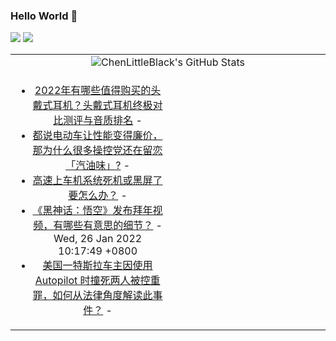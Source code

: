 ### Hello World 👋

[![](https://img.shields.io/badge/@ChenLittleBlack-1a6c81?style=flat&logo=java&logoColor=1a6c81&label=Java&colorA=ffffff)](https://www.java.com/)
[![](https://img.shields.io/badge/@ChenLittleBlack-41b883?style=flat&logo=vuedotjs&logoColor=41b883&label=Vue&colorA=ffffff)](https://cn.vuejs.org/)

<table>
<tr>
<td colspan="2" style="text-align: center;">
<img alt="ChenLittleBlack's GitHub Stats" src="https://github-readme-stats.vercel.app/api?username=ChenLittleBlack&show_icons=true&icon_color=CE1D2D&text_color=718096&bg_color=ffffff&hide_title=true" />
</td>
</tr>
<tr>
<td align="center" valign="middle">

<!-- START_SECTION:blog -->
* <a href='http://zhuanlan.zhihu.com/p/65766648?utm_campaign=rss&utm_medium=rss&utm_source=rss&utm_content=title' target='_blank'>2022年有哪些值得购买的头戴式耳机？头戴式耳机终极对比测评与音质排名</a> - 
* <a href='http://www.zhihu.com/question/513526361/answer/2326837461?utm_campaign=rss&utm_medium=rss&utm_source=rss&utm_content=title' target='_blank'>都说电动车让性能变得廉价，那为什么很多操控党还在留恋「汽油味」?</a> - 
* <a href='http://www.zhihu.com/question/511927934/answer/2326464453?utm_campaign=rss&utm_medium=rss&utm_source=rss&utm_content=title' target='_blank'>高速上车机系统死机或黑屏了要怎么办？</a> - 
* <a href='http://www.zhihu.com/question/513444321/answer/2325345743?utm_campaign=rss&utm_medium=rss&utm_source=rss&utm_content=title' target='_blank'>《黑神话：悟空》发布拜年视频，有哪些有意思的细节？</a> - Wed, 26 Jan 2022 10:17:49 +0800
* <a href='http://www.zhihu.com/question/512458621/answer/2323876380?utm_campaign=rss&utm_medium=rss&utm_source=rss&utm_content=title' target='_blank'>美国一特斯拉车主因使用 Autopilot 时撞死两人被控重罪，如何从法律角度解读此事件？</a> - 
<!-- END_SECTION:blog -->

</td>
<td valign="middle" width="50%">

<!-- START_SECTION:douban -->

<!-- END_SECTION:douban -->

</td>
</tr>
</table>
